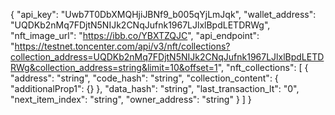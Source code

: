 {
  "api_key": "Uwb7T0DbXMQHjiJBNf9_b005qYjLmJqk",
  "wallet_address": "UQDKb2nMq7FDjtN5NIJk2CNqJufnk1967LJlxlBpdLETDRWg",
  "nft_image_url": "https://ibb.co/YBXTZQJC",
  "api_endpoint": "https://testnet.toncenter.com/api/v3/nft/collections?collection_address=UQDKb2nMq7FDjtN5NIJk2CNqJufnk1967LJlxlBpdLETDRWg&collection_address=string&limit=10&offset=1",
  "nft_collections": [
    {
      "address": "string",
      "code_hash": "string",
      "collection_content": {
        "additionalProp1": {}
      },
      "data_hash": "string",
      "last_transaction_lt": "0",
      "next_item_index": "string",
      "owner_address": "string"
    }
  ]
}
